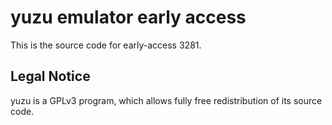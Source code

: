 yuzu emulator early access
=============

This is the source code for early-access 3281.

## Legal Notice

yuzu is a GPLv3 program, which allows fully free redistribution of its source code.